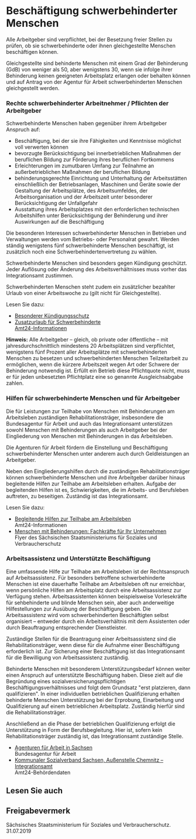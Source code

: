 # Beschäftigung schwerbehinderter Menschen

Alle Arbeitgeber sind verpflichtet, bei der Besetzung freier Stellen zu prüfen, ob sie schwerbehinderte oder ihnen gleichgestellte Menschen beschäftigen können.

Gleichgestellte sind behinderte Menschen mit einem Grad der Behinderung (GdB) von weniger als 50, aber wenigstens 30, wenn sie infolge ihrer Behinderung keinen geeigneten Arbeitsplatz erlangen oder behalten können und auf Antrag von der Agentur für Arbeit schwerbehinderten Menschen gleichgestellt werden.

### Rechte schwerbehinderter Arbeitnehmer / Pflichten der Arbeitgeber

Schwerbehinderte Menschen haben gegenüber ihrem Arbeitgeber Anspruch auf:

* Beschäftigung, bei der sie ihre Fähigkeiten und Kenntnisse möglichst voll verwerten können
* bevorzugte Berücksichtigung bei innerbetrieblichen Maßnahmen der beruflichen Bildung zur Förderung ihres beruflichen Fortkommens
* Erleichterungen im zumutbaren Umfang zur Teilnahme an außerbetrieblichen Maßnahmen der beruflichen Bildung
* behinderungsgerechte Einrichtung und Unterhaltung der Arbeitsstätten einschließlich der Betriebsanlagen, Maschinen und Geräte sowie der Gestaltung der Arbeitsplätze, des Arbeitsumfeldes, der Arbeitsorganisation und der Arbeitszeit unter besonderer Berücksichtigung der Unfallgefahr
* Ausstattung ihres Arbeitsplatzes mit den erforderlichen technischen Arbeitshilfen unter Berücksichtigung der Behinderung und ihrer Auswirkungen auf die Beschäftigung

Die besonderen Interessen schwerbehinderter Menschen in Betrieben und Verwaltungen werden vom Betriebs- oder Personalrat gewahrt. Werden ständig wenigstens fünf schwerbehinderte Menschen beschäftigt, ist zusätzlich noch eine Schwerbehindertenvertretung zu wählen.

Schwerbehinderte Menschen sind besonders gegen Kündigung geschützt. Jeder Auflösung oder Änderung des Arbeitsverhältnisses muss vorher das Integrationsamt zustimmen.

Schwerbehinderten Menschen steht zudem ein zusätzlicher bezahlter Urlaub von einer Arbeitswoche zu (gilt nicht für Gleichgestellte).

Lesen Sie dazu:

+ [Besonderer Kündigungsschutz](https://amt24dev.sachsen.de/zufi/lebenslagen/5000733)
+ [Zusatzurlaub für Schwerbehinderte  
  Amt24-Informationen](https://amt24dev.sachsen.de/zufi/lebenslagen/5000158)

**Hinweis:** Alle Arbeitgeber – gleich, ob private oder öffentliche – mit jahresdurchschnittlich mindestens 20 Arbeitsplätzen sind verpflichtet, wenigstens fünf Prozent aller Arbeitsplätze mit schwerbehinderten Menschen zu besetzen und schwerbehinderten Menschen Teilzeitarbeit zu ermöglichen, wenn die kürzere Arbeitszeit wegen Art oder Schwere der Behinderung notwendig ist. Erfüllt ein Betrieb diese Pflichtquote nicht, muss er für jeden unbesetzten Pflichtplatz eine so genannte Ausgleichsabgabe zahlen.

### Hilfen für schwerbehinderte Menschen und für Arbeitgeber

Die für Leistungen zur Teilhabe von Menschen mit Behinderungen am Arbeitsleben zuständigen Rehabilitationsträger, insbesondere die Bundesagentur für Arbeit und auch das Integrationsamt unterstützen sowohl Menschen mit Behinderungen als auch Arbeitgeber bei der Eingliederung von Menschen mit Behinderungen in das Arbeitsleben.

Die Agenturen für Arbeit fördern die Einstellung und Beschäftigung schwerbehinderter Menschen unter anderem auch durch Geldleistungen an Arbeitgeber.

Neben den Eingliederungshilfen durch die zuständigen Rehabilitationsträger können schwerbehinderte Menschen und ihre Arbeitgeber darüber hinaus begleitende Hilfen zur Teilhabe am Arbeitsleben erhalten. Aufgabe der begleitenden Hilfen ist es, Schwierigkeiten, die im Arbeits- und Berufsleben auftreten, zu beseitigen. Zuständig ist das Integrationsamt.

Lesen Sie dazu:

* [Begleitende Hilfen zur Teilhabe am Arbeitsleben](https://amt24dev.sachsen.de/zufi/lebenslagen/5000328)  
   Amt24-Informationen
* [Menschen mit Behinderungen: Fachkräfte für Ihr Unternehmen](https://publikationen.sachsen.de/bdb/artikel/10752 "Menschen mit Behinderungen - Fachkräfte für Ihr Unternehmen")  
   Flyer des Sächsischen Staatsministeriums für Soziales und Verbraucherschutz

### Arbeitsassistenz und Unterstützte Beschäftigung

Eine umfassende Hilfe zur Teilhabe am Arbeitsleben ist der Rechtsanspruch auf Arbeitsassistenz. Für besonders betroffene schwerbehinderte Menschen ist eine dauerhafte Teilhabe am Arbeitsleben oft nur erreichbar, wenn persönliche Hilfen am Arbeitsplatz durch eine Arbeitsassistenz zur Verfügung stehen. Arbeitsassistenten können beispielsweise Vorlesekräfte für sehbehinderte und blinde Menschen sein, aber auch anderweitige Hilfestellungen zur Ausübung der Beschäftigung geben. Die Arbeitsassistenz wird vom schwerbehinderten Beschäftigten selbst organisiert – entweder durch ein Arbeitsverhältnis mit dem Assistenten oder durch Beauftragung entsprechender Dienstleister.

Zuständige Stellen für die Beantragung einer Arbeitsassistenz sind die Rehabilitationsträger, wenn diese für die Aufnahme einer Beschäftigung erforderlich ist. Zur Sicherung einer Beschäftigung ist das Integrationsamt für die Bewilligung von Arbeitsassistenz zuständig.

Behinderte Menschen mit besonderem Unterstützungsbedarf können weiter einen Anspruch auf unterstützte Beschäftigung haben. Diese zielt auf die Begründung eines sozialversicherungspflichtigen Beschäftigungsverhältnisses und folgt dem Grundsatz "erst platzieren, dann qualifizieren". In einer individuellen betrieblichen Qualifizierung erhalten behinderte Menschen Unterstützung bei der Erprobung, Einarbeitung und Qualifizierung auf einem betrieblichen Arbeitsplatz. Zuständig hierfür sind die Rehabilitationsträger.

Anschließend an die Phase der betrieblichen Qualifizierung erfolgt die Unterstützung in Form der Berufsbegleitung. Hier ist, sofern kein Rehabilitationsträger zuständig ist, das Integrationsamt zuständige Stelle.

* [Agenturen für Arbeit in Sachsen](https://con.arbeitsagentur.de/prod/apok/metasuche/suche/dienststellen?beruf=Sachsen "Dienststellen in Sachsen, Agentur für Arbeit")  
   Bundesagentur für Arbeit
* [Kommunaler Sozialverband Sachsen, Außenstelle Chemnitz – Integrationsamt](https://amt24.sachsen.de/web/guest/organisationseinheit/-/sbw/x-6005581-organisationseinheit-0 "Integrationsamt beim Kommunaler Sozialverband (KSV)")  
   Amt24-Behördendaten

## Lesen Sie auch

## Freigabevermerk

Sächsisches Staatsministerium für Soziales und Verbraucherschutz. 31.07.2019

